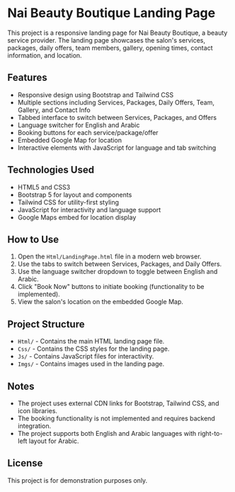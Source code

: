 # Nai Beauty Boutique Landing Page

This project is a responsive landing page for Nai Beauty Boutique, a beauty service provider. The landing page showcases the salon's services, packages, daily offers, team members, gallery, opening times, contact information, and location.

## Features

- Responsive design using Bootstrap and Tailwind CSS
- Multiple sections including Services, Packages, Daily Offers, Team, Gallery, and Contact Info
- Tabbed interface to switch between Services, Packages, and Offers
- Language switcher for English and Arabic
- Booking buttons for each service/package/offer
- Embedded Google Map for location
- Interactive elements with JavaScript for language and tab switching

## Technologies Used

- HTML5 and CSS3
- Bootstrap 5 for layout and components
- Tailwind CSS for utility-first styling
- JavaScript for interactivity and language support
- Google Maps embed for location display

## How to Use

1. Open the `Html/LandingPage.html` file in a modern web browser.
2. Use the tabs to switch between Services, Packages, and Daily Offers.
3. Use the language switcher dropdown to toggle between English and Arabic.
4. Click "Book Now" buttons to initiate booking (functionality to be implemented).
5. View the salon's location on the embedded Google Map.

## Project Structure

- `Html/` - Contains the main HTML landing page file.
- `Css/` - Contains the CSS styles for the landing page.
- `Js/` - Contains JavaScript files for interactivity.
- `Imgs/` - Contains images used in the landing page.

## Notes

- The project uses external CDN links for Bootstrap, Tailwind CSS, and icon libraries.
- The booking functionality is not implemented and requires backend integration.
- The project supports both English and Arabic languages with right-to-left layout for Arabic.

## License

This project is for demonstration purposes only.

